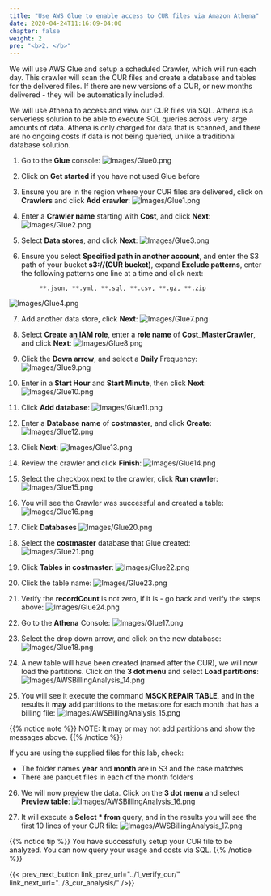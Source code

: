 ```yaml
---
title: "Use AWS Glue to enable access to CUR files via Amazon Athena"
date: 2020-04-24T11:16:09-04:00
chapter: false
weight: 2
pre: "<b>2. </b>"
---
```

We will use AWS Glue and setup a scheduled Crawler, which will run each day. This crawler will scan the CUR files and create a database and tables for the delivered files. If there are new versions of a CUR, or new months delivered - they will be automatically included.

We will use Athena to access and view our CUR files via SQL. Athena is a serverless solution to be able to execute SQL queries across very large amounts of data. Athena is only charged for data that is scanned, and there are no ongoing costs if data is not being queried, unlike a traditional database solution.



1.  Go to the **Glue** console:
![Images/Glue0.png](/Cost/200_4_Cost_and_Usage_Analysis/Images/Glue0.png)

2. Click on **Get started** if you have not used Glue before

3. Ensure you are in the region where your CUR files are delivered, click on **Crawlers** and click **Add crawler**:
![Images/Glue1.png](/Cost/200_4_Cost_and_Usage_Analysis/Images/Glue1.png)

4. Enter a **Crawler name** starting with **Cost**, and click **Next**:
![Images/Glue2.png](/Cost/200_4_Cost_and_Usage_Analysis/Images/Glue2.png)

5. Select **Data stores**, and click **Next**:
![Images/Glue3.png](/Cost/200_4_Cost_and_Usage_Analysis/Images/Glue3.png)

6. Ensure you select **Specified path in another account**, and enter the S3 path of your bucket **s3://(CUR bucket)**, expand **Exclude patterns**, enter the following patterns one line at a time and click next:

            **.json, **.yml, **.sql, **.csv, **.gz, **.zip

![Images/Glue4.png](/Cost/200_4_Cost_and_Usage_Analysis/Images/Glue4.png)

7. Add another data store, click **Next**:
![Images/Glue7.png](/Cost/200_4_Cost_and_Usage_Analysis/Images/Glue7.png)

8. Select **Create an IAM role**, enter a **role name** of **Cost_MasterCrawler**, and click **Next**:
![Images/Glue8.png](/Cost/200_4_Cost_and_Usage_Analysis/Images/Glue8.png)

9. Click the **Down arrow**, and select a **Daily** Frequency:
![Images/Glue9.png](/Cost/200_4_Cost_and_Usage_Analysis/Images/Glue9.png)

10. Enter in a **Start Hour** and **Start Minute**, then click **Next**:
![Images/Glue10.png](/Cost/200_4_Cost_and_Usage_Analysis/Images/Glue10.png)

11. Click **Add database**:
![Images/Glue11.png](/Cost/200_4_Cost_and_Usage_Analysis/Images/Glue11.png)

12. Enter a **Database name** of **costmaster**, and click **Create**:
![Images/Glue12.png](/Cost/200_4_Cost_and_Usage_Analysis/Images/Glue12.png)

13. Click **Next**:
![Images/Glue13.png](/Cost/200_4_Cost_and_Usage_Analysis/Images/Glue13.png)

14. Review the crawler and click **Finish**:
![Images/Glue14.png](/Cost/200_4_Cost_and_Usage_Analysis/Images/Glue14.png)

15. Select the checkbox next to the crawler, click **Run crawler**:
![Images/Glue15.png](/Cost/200_4_Cost_and_Usage_Analysis/Images/Glue15.png)

16. You will see the Crawler was successful and created a table:
![Images/Glue16.png](/Cost/200_4_Cost_and_Usage_Analysis/Images/Glue16.png)

17. Click **Databases**
![Images/Glue20.png](/Cost/200_4_Cost_and_Usage_Analysis/Images/Glue20.png)

18. Select the **costmaster** database that Glue created:
![Images/Glue21.png](/Cost/200_4_Cost_and_Usage_Analysis/Images/Glue21.png)

19. Click **Tables in costmaster**:
![Images/Glue22.png](/Cost/200_4_Cost_and_Usage_Analysis/Images/Glue22.png)

20. Click the table name:
![Images/Glue23.png](/Cost/200_4_Cost_and_Usage_Analysis/Images/Glue23.png)

21. Verify the **recordCount** is not zero, if it is - go back and verify the steps above:
![Images/Glue24.png](/Cost/200_4_Cost_and_Usage_Analysis/Images/Glue24.png)

22. Go to the **Athena** Console:
![Images/Glue17.png](/Cost/200_4_Cost_and_Usage_Analysis/Images/Glue17.png)

23. Select the drop down arrow, and click on the new database:
![Images/Glue18.png](/Cost/200_4_Cost_and_Usage_Analysis/Images/Glue18.png)

24. A new table will have been created (named after the CUR), we will now load the partitions. Click on the **3 dot menu** and select **Load partitions**:
![Images/AWSBillingAnalysis_14.png](/Cost/200_4_Cost_and_Usage_Analysis/Images/AWSBillingAnalysis_14.png)

25. You will see it execute the command **MSCK REPAIR TABLE**, and in the results it **may** add partitions to the metastore for each month that has a billing file:
![Images/AWSBillingAnalysis_15.png](/Cost/200_4_Cost_and_Usage_Analysis/Images/AWSBillingAnalysis_15.png)

{{% notice note %}}
NOTE: It may or may not add partitions and show the messages above.
{{% /notice %}}

If you are using the supplied files for this lab, check:
- The folder names **year** and **month** are in S3 and the case matches
- There are parquet files in each of the month folders

26.  We will now preview the data.  Click on the **3 dot menu** and select **Preview table**:
![Images/AWSBillingAnalysis_16.png](/Cost/200_4_Cost_and_Usage_Analysis/Images/AWSBillingAnalysis_16.png)

27. It will execute a **Select * from** query, and in the results you will see the first 10 lines of your CUR file:
![Images/AWSBillingAnalysis_17.png](/Cost/200_4_Cost_and_Usage_Analysis/Images/AWSBillingAnalysis_17.png)

{{% notice tip %}}
You have successfully setup your CUR file to be analyzed. You can now query your usage and costs via SQL.
{{% /notice %}}

{{< prev_next_button link_prev_url="../1_verify_cur/" link_next_url="../3_cur_analysis/" />}}
